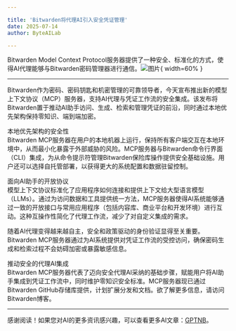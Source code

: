 ```yaml
---

title: 'Bitwarden将代理AI引入安全凭证管理'
date: 2025-07-14
author: ByteAILab

---
```


Bitwarden Model Context Protocol服务器提供了一种安全、标准化的方式，使得AI代理能够与Bitwarden密码管理器进行通信。![图片](https://ai-techpark.com/wp-content/uploads/Bitwarden-Brings.jpg){ width=60% }

---
Bitwarden作为密码、密码钥匙和机密管理的可靠领导者，今天宣布推出新的模型上下文协议（MCP）服务器，支持AI代理与凭证工作流的安全集成。该发布将Bitwarden置于推动AI助手访问、生成、检索和管理凭证的前沿，同时通过本地优先架构保持零知识、端到端加密。

本地优先架构的安全性  
Bitwarden MCP服务器在用户的本地机器上运行，保持所有客户端交互在本地环境中，从而最小化暴露于外部威胁的风险。MCP服务器与Bitwarden命令行界面（CLI）集成，为从命令提示符管理Bitwarden保险库操作提供安全基础设施。用户还可以选择自托管部署，以获得更大的系统配置和数据驻留控制。

面向AI助手的开放协议  
模型上下文协议标准化了应用程序如何连接和提供上下文给大型语言模型（LLMs）。通过为访问数据和工具提供统一方法，MCP服务器使得AI系统能够通过一致的开放接口与常用应用程序（包括内容库、商业平台和开发环境）进行互动。这种互操作性简化了代理工作流，减少了对自定义集成的需求。

随着AI代理变得越来越自主，安全和政策驱动的身份验证显得至关重要。Bitwarden MCP服务器通过为AI系统提供对凭证工作流的受控访问，确保密码生成和检索过程不会妨碍加密或暴露敏感信息。

推动安全的代理AI集成  
Bitwarden MCP服务器代表了迈向安全代理AI采纳的基础步骤，赋能用户将AI助手集成到凭证工作流中，同时维护零知识安全标准。MCP服务器现已通过Bitwarden GitHub存储库提供，计划扩展分发和文档。欲了解更多信息，请访问Bitwarden博客。

---
感谢阅读！如果您对AI的更多资讯感兴趣，可以查看更多AI文章：[GPTNB](https://gptnb.com)。